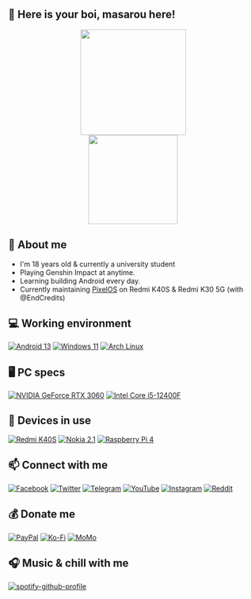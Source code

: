 ## 👋 Here is your boi, masarou here!

<p align="center">
  <img height="213px" src="https://github-readme-stats.vercel.app/api?username=itsurboimasarou&theme=merko&show_icons=true&height=190" />
  <br>
  <img height="180px" src="https://github-profile-summary-cards.vercel.app/api/cards/profile-details?username=itsurboimasarou&theme=2077" />
  <br>
</p>

## 🤗 About me
- I'm 18 years old & currently a university student
- Playing Genshin Impact at anytime.
- Learning building Android every day.
- Currently maintaining [PixelOS](https://github.com/PixelOS-AOSP) on Redmi K40S & Redmi K30 5G (with @EndCredits)

## 💻 Working environment
[![Android 13](https://img.shields.io/badge/Android_13-3DDC84?style=for-the-badge&logo=android&logoColor=white)](https://www.android.com/android-13/)
[![Windows 11](https://img.shields.io/badge/Windows_11-0078D6?style=for-the-badge&logo=windows11&logoColor=white)](https://www.microsoft.com/en-us/windows/windows-11)
[![Arch Linux](https://img.shields.io/badge/Arch_Linux-1793D1?style=for-the-badge&logo=arch-linux&logoColor=white)](https://archlinux.org/)

## 🖥 PC specs
[![NVIDIA GeForce RTX 3060](https://img.shields.io/badge/NVIDIA-GeFore_RTX_3060-76B900?style=for-the-badge&logo=nvidia&logoColor=white)](https://www.nvidia.com/en-us/geforce/graphics-cards/30-series/rtx-3060-3060ti/)
[![Intel Core i5-12400F](https://img.shields.io/badge/Intel-Core_i5_12400F-0071C5?style=for-the-badge&logo=intel&logoColor=white)](https://www.intel.vn/content/www/vn/vi/products/sku/134587/intel-core-i512400f-processor-18m-cache-up-to-4-40-ghz/specifications.html)

## 📱 Devices in use
[![Redmi K40S](https://img.shields.io/badge/Redmi_K40S-fd4900?style=for-the-badge&logo=xiaomi&logoColor=ffffff)](https://www.mi.com/redmik40s)
[![Nokia 2.1](https://img.shields.io/badge/Nokia_2.1-0000CC?style=for-the-badge&logo=nokia&logoColor=white)](#)
[![Raspberry Pi 4](https://img.shields.io/badge/Raspberry_Pi_4-D32936?style=for-the-badge&logo=raspberry-pi&logoColor=white)](https://www.raspberrypi.com/products/raspberry-pi-4-model-b/)

## 📫 Connect with me
[![Facebook](https://img.shields.io/badge/Facebook-1877F2?style=for-the-badge&logo=facebook&logoColor=white)](https://www.facebook.com/nhatlam.masarou/)
[![Twitter](https://img.shields.io/badge/Twitter-1DA1F2?style=for-the-badge&logo=twitter&logoColor=white)](https://twitter.com/masarou92)
[![Telegram](https://img.shields.io/badge/Telegram-0088cc?style=for-the-badge&logo=telegram&logoColor=ffffff)](https://t.me/masarou92)
[![YouTube](https://img.shields.io/badge/YouTube-FF0000?style=for-the-badge&logo=youtube&logoColor=white)](https://www.youtube.com/@masarou92)
[![Instagram](https://img.shields.io/badge/Instagram-E4405F?style=for-the-badge&logo=instagram&logoColor=white)](https://www.instagram.com/masarou.official/)
[![Reddit](https://img.shields.io/badge/Reddit-FF4500?style=for-the-badge&logo=reddit&logoColor=white)](https://www.reddit.com/user/masarou92)

## 💰 Donate me
[![PayPal](https://img.shields.io/badge/PayPal-00457C?style=for-the-badge&logo=paypal&logoColor=white)](https://paypal.me/dreamfan92)
[![Ko-Fi](https://img.shields.io/badge/Ko--fi-F16061?style=for-the-badge&logo=ko-fi&logoColor=white)](https://ko-fi.com/masarou92)
[![MoMo](https://img.shields.io/badge/MoMo-30363D?style=for-the-badge&logo=GitHub-Sponsors&logoColor=#white)](https://me.momo.vn/j8Iyubs6sVT2C3iRIXUW)

## 🎧 Music & chill with me
[![spotify-github-profile](https://spotify-github-profile.vercel.app/api/view?uid=21q5p6q5xg54r5r23vo3v2tsa&cover_image=true&theme=novatorem&bar_color=53b14f&bar_color_cover=true)](https://spotify-github-profile.vercel.app/api/view?uid=21q5p6q5xg54r5r23vo3v2tsa&redirect=true)
